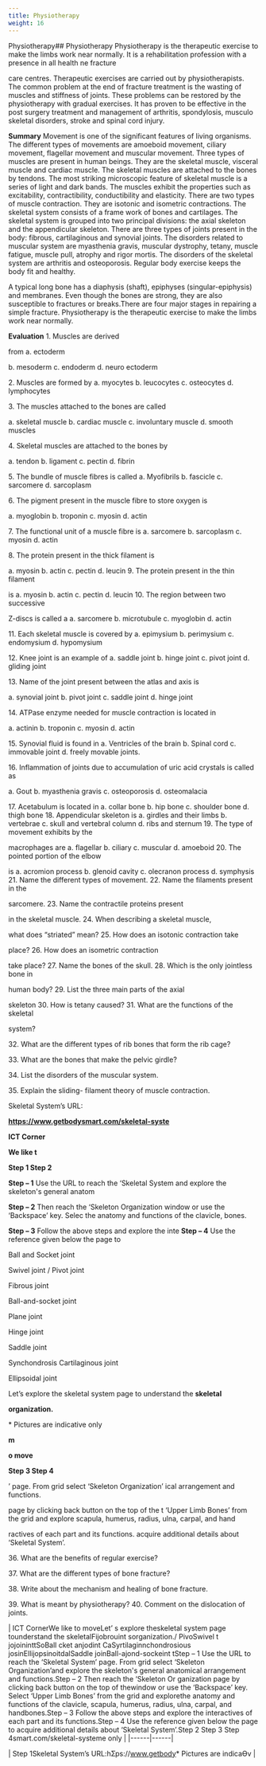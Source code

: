 ```yaml
---
title: Physiotherapy
weight: 16
---
```


Physiotherapy## Physiotherapy
 Physiotherapy is the therapeutic exercise to make the limbs work near normally. It is a rehabilitation profession with a presence in all health ne fracture




  

care centres. Therapeutic exercises are carried out by physiotherapists. The common problem at the end of fracture treatment is the wasting of muscles and stiffness of joints. These problems can be restored by the physiotherapy with gradual exercises. It has proven to be effective in the post surgery treatment and management of arthritis, spondylosis, musculo skeletal disorders, stroke and spinal cord injury.

**Summary**
 Movement is one of the significant features of living organisms. The different types of movements are amoeboid movement, ciliary movement, flagellar movement and muscular movement. Three types of muscles are present in human beings. They are the skeletal muscle, visceral muscle and cardiac muscle. The skeletal muscles are attached to the bones by tendons. The most striking microscopic feature of skeletal muscle is a series of light and dark bands. The muscles exhibit the properties such as excitability, contractibility, conductibility and elasticity. There are two types of muscle contraction. They are isotonic and isometric contractions. The skeletal system consists of a frame work of bones and cartilages. The skeletal system is grouped into two principal divisions: the axial skeleton and the appendicular skeleton. There are three types of joints present in the body: fibrous, cartilaginous and synovial joints. The disorders related to muscular system are myasthenia gravis, muscular dystrophy, tetany, muscle fatigue, muscle pull, atrophy and rigor mortis. The disorders of the skeletal system are arthritis and osteoporosis. Regular body exercise keeps the body fit and healthy.  

A typical long bone has a diaphysis (shaft), epiphyses (singular-epiphysis) and membranes. Even though the bones are strong, they are also susceptible to fractures or breaks.There are four major stages in repairing a simple fracture. Physiotherapy is the therapeutic exercise to make the limbs work near normally.

**Evaluation** 1\. Muscles are derived

from a. ectoderm

b. mesoderm c. endoderm d. neuro ectoderm

2\. Muscles are formed by a. myocytes b. leucocytes c. osteocytes d. lymphocytes

3\. The muscles attached to the bones are called

a. skeletal muscle b. cardiac muscle c. involuntary muscle d. smooth muscles

4\. Skeletal muscles are attached to the bones by

a. tendon b. ligament c. pectin d. fibrin

5\. The bundle of muscle fibres is called a. Myofibrils b. fascicle c. sarcomere d. sarcoplasm

6\. The pigment present in the muscle fibre to store oxygen is

a. myoglobin b. troponin c. myosin d. actin

7\. The functional unit of a muscle fibre is a. sarcomere b. sarcoplasm c. myosin d. actin




  

8\. The protein present in the thick filament is

a. myosin b. actin c. pectin d. leucin 9. The protein present in the thin filament

is a. myosin b. actin c. pectin d. leucin 10. The region between two successive

Z-discs is called a a. sarcomere b. microtubule c. myoglobin d. actin

11\. Each skeletal muscle is covered by a. epimysium b. perimysium c. endomysium d. hypomysium

12\. Knee joint is an example of a. saddle joint b. hinge joint c. pivot joint d. gliding joint

13\. Name of the joint present between the atlas and axis is

a. synovial joint b. pivot joint c. saddle joint d. hinge joint

14\. ATPase enzyme needed for muscle contraction is located in

a. actinin b. troponin c. myosin d. actin

15\. Synovial fluid is found in a. Ventricles of the brain b. Spinal cord c. immovable joint d. freely movable joints.

16\. Inflammation of joints due to accumulation of uric acid crystals is called as

a. Gout b. myasthenia gravis c. osteoporosis d. osteomalacia  

17\. Acetabulum is located in a. collar bone b. hip bone c. shoulder bone d. thigh bone 18. Appendicular skeleton is a. girdles and their limbs b. vertebrae c. skull and vertebral column d. ribs and sternum 19. The type of movement exhibits by the

macrophages are a. flagellar b. ciliary c. muscular d. amoeboid 20. The pointed portion of the elbow

is a. acromion process b. glenoid cavity c. olecranon process d. symphysis 21. Name the different types of movement. 22. Name the filaments present in the

sarcomere. 23. Name the contractile proteins present

in the skeletal muscle. 24. When describing a skeletal muscle,

what does “striated” mean? 25. How does an isotonic contraction take

place? 26. How does an isometric contraction

take place? 27. Name the bones of the skull. 28. Which is the only jointless bone in

human body? 29. List the three main parts of the axial

skeleton 30. How is tetany caused? 31. What are the functions of the skeletal

system?




  

32\. What are the different types of rib bones that form the rib cage?

33\. What are the bones that make the pelvic girdle?

34\. List the disorders of the muscular system.

35\. Explain the sliding- filament theory of muscle contraction.

Skeletal System’s URL:

**https://www.getbodysmart.com/skeletal-syste**

**ICT Corner**

**We like t**

**Step 1 Step 2**

**Step – 1** Use the URL to reach the ‘Skeletal System and explore the skeleton's general anatom

**Step – 2** Then reach the ‘Skeleton Organization window or use the ‘Backspace’ key. Selec the anatomy and functions of the clavicle, bones.

**Step – 3** Follow the above steps and explore the inte **Step – 4** Use the reference given below the page to

Ball and Socket joint

Swivel joint / Pivot joint

Fibrous joint

Ball-and-socket joint

Plane joint

Hinge joint

Saddle joint

Synchondrosis Cartilaginous joint

Ellipsoidal joint

Let’s explore the skeletal system page to understand the **skeletal**

**organization.**

\* Pictures are indicative only  

**m**

**o move**

**Step 3 Step 4**

’ page. From grid select ‘Skeleton Organization’ ical arrangement and functions.

page by clicking back button on the top of the t ‘Upper Limb Bones’ from the grid and explore scapula, humerus, radius, ulna, carpal, and hand

ractives of each part and its functions. acquire additional details about ‘Skeletal System’.

36\. What are the benefits of regular exercise?

37\. What are the different types of bone fracture?

38\. Write about the mechanism and healing of bone fracture.

39\. What is meant by physiotherapy? 40. Comment on the dislocation of joints.






| ICT  CornerWe like to moveLet’ s explore theskeletal system page tounderstand the skeletalFijobrouint sorganization./ PivoSwivel t jojoininttSoBall cket anjodint CaSyrtilaginnchondrosious josinEllijopsinoitdalSaddle joinBall-ajond-sockeint tStep – 1 Use the URL to reach the ‘Skeletal System’ page. From grid select ‘Skeleton Organization’and explore the skeleton's general anatomical arrangement and functions.Step – 2 Then reach the ‘Skeleton Or ganization page by clicking back button on the top of thewindow or use the ‘Backspace’ key. Select ‘Upper Limb Bones’ from the grid and explorethe anatomy and functions of the clavicle, scapula, humerus, radius, ulna, carpal, and handbones.Step – 3 Follow the above steps and explore the interactives of each part and its functions.Step – 4 Use the reference given below the page to acquire additional details about ‘Skeletal System’.Step 2 Step 3 Step 4smart.com/skeletal-systeme only |
|------|------|

| Step 1Skeletal System’s URL:hƩps://www.getbody* Pictures are indicaƟv |

